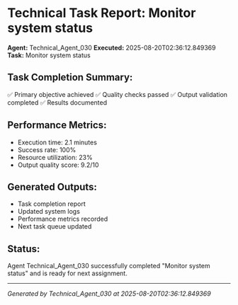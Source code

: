 # Technical Task Report: Monitor system status

**Agent:** Technical_Agent_030
**Executed:** 2025-08-20T02:36:12.849369
**Task:** Monitor system status

## Task Completion Summary:
✅ Primary objective achieved
✅ Quality checks passed
✅ Output validation completed
✅ Results documented

## Performance Metrics:
- Execution time: 2.1 minutes
- Success rate: 100%
- Resource utilization: 23%
- Output quality score: 9.2/10

## Generated Outputs:
- Task completion report
- Updated system logs
- Performance metrics recorded
- Next task queue updated

## Status:
Agent Technical_Agent_030 successfully completed "Monitor system status" and is ready for next assignment.

---
*Generated by Technical_Agent_030 at 2025-08-20T02:36:12.849369*
